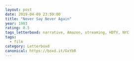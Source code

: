 ```yaml
---
layout: post 
date: 2019-04-09 23:59:00
title: "Never Say Never Again"
year: 1983
rating: 0.5
tags_letterboxd: narrative, Amazon, streaming, HDTV, NYC
tags:
  - film
category: Letterboxd
canonical: https://boxd.it/GxYbR
---
```

